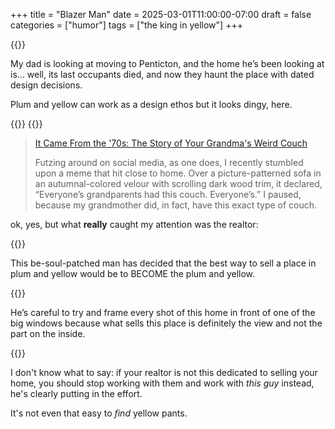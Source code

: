 +++
title = "Blazer Man"
date = 2025-03-01T11:00:00-07:00
draft = false
categories = ["humor"]
tags = ["the king in yellow"]
+++

{{<imgwebp src="realtor.png">}}

<!--more-->

My dad is looking at moving to Penticton, and the home he’s been looking at is… well, its last occupants died, and now they haunt the place with dated design decisions.

Plum and yellow can work as a design ethos but it looks dingy, here.

{{<imgwebp src="plum1.png">}}
{{<imgwebp src="plum2.png">}}

> [It Came From the '70s: The Story of Your Grandma's Weird Couch](https://www.collectorsweekly.com/articles/it-came-from-the-70s-the-story-of-your-grandmas-weird-couch/)
>
> Futzing around on social media, as one does, I recently stumbled upon a meme that hit close to home. Over a picture-patterned sofa in an autumnal-colored velour with scrolling dark wood trim, it declared, “Everyone’s grandparents had this couch. Everyone’s.” I paused, because my grandmother did, in fact, have this exact type of couch.

ok, yes, but what **really** caught my attention was the realtor:

{{<imgwebp src="realtor2.png">}}

This be-soul-patched man has decided that the best way to sell a place in plum and yellow would be to BECOME the plum and yellow.

{{<imgwebp src="realtor3.png">}}

He’s careful to try and frame every shot of this home in front of one of the big windows because what sells this place is definitely the view and not the part on the inside.

{{<imgwebp src="realtor4.png">}}

I don't know what to say: if your realtor is not this dedicated to selling your home, you should stop working with them and
work with _this guy_ instead, he's clearly putting in the effort.

It's not even that easy to _find_ yellow pants.
